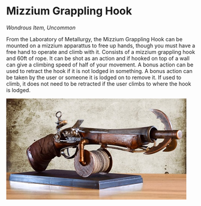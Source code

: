 # Mizzium Grappling Hook

*Wondrous Item, Uncommon*

From the Laboratory of Metallurgy, the Mizzium Grappling Hook can be mounted on a mizzium apparattus to free up hands, though you must have a free hand to operate and climb with it. Consists of a mizzium grappling hook and 60ft of rope. It can be shot as an action and if hooked on top of a wall can give a climbing speed of half of your movement. A bonus action can be used to retract the hook if it is not lodged in something. A bonus action can be taken by the user or someone it is lodged on to remove it. If used to climb, it does not need to be retracted if the user climbs to where the hook is lodged.

![Mizzium Grappling Hook](../../Images/MGH.jpg)
